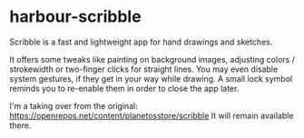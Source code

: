 # harbour-scribble
Scribble is a fast and lightweight app for hand drawings and sketches.

 It offers some tweaks like painting on background images, adjusting colors / strokewidth or two-finger clicks for straight lines. You may even disable system gestures, if they get in your way while drawing. A small lock symbol reminds you to re-enable them in order to close the app later.
 
 I'm a taking over from the original: https://openrepos.net/content/planetosstore/scribble It will remain available there.
